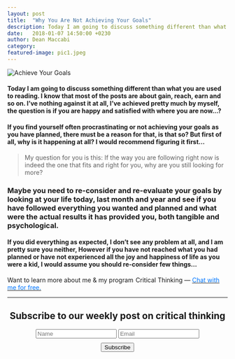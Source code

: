 ```yaml
---
layout: post
title:  "Why You Are Not Achieving Your Goals"
description: Today I am going to discuss something different than what you are used to reading. I know that most of the posts are about gain, reach, earn and so on. I’ve nothing against it at all, I’ve achieved pretty much by myself, the question is if you are happy and satisfied with where you are now…?
date:   2018-01-07 14:50:00 +0230
author: Dean Maccabi
category:
featured-image: pic1.jpeg
---
```


![Achieve Your Goals]({{site.baseurl}}/images/pic1.jpeg)

#### Today I am going to discuss something different than what you are used to reading. I know that most of the posts are about gain, reach, earn and so on. I’ve nothing against it at all, I’ve achieved pretty much by myself, the question is if you are happy and satisfied with where you are now…?

#### If you find yourself often procrastinating or not achieving your goals as you have planned, there must be a reason for that, is that so? But first of all, why is it happening at all? I would recommend figuring it first…

> My question for you is this: If the way you are following right now is indeed the one that fits and right for you, why are you still looking for more?

### Maybe you need to re-consider and re-evaluate your goals by looking at your life today, last month and year and see if you have followed everything you wanted and planned and what were the actual results it has provided you, both tangible and psychological.

#### If you did everything as expected, I don’t see any problem at all, and I am pretty sure you neither, However if you have not reached what you had planned or have not experienced all the joy and happiness of life as you were a kid, I would assume you should re-consider few things…

Want to learn more about me & my program  Critical Thinking — <a class="drift-open-chat" href="javascript:void(0)"><font color="#0176FF">Chat with me for free.</font></a>
<hr>
<div class="subscribe" style="text-align:center;">
    <h2>Subscribe to our weekly post on critical thinking</h2>
    <div class="form-group mc-field-group">
      <form method="POST" id="mc-embedded-subscribe-form" name="mc-embedded-subscribe-form" class="validate" target="_blank" novalidate action="https://goals.us17.list-manage.com/subscribe/post?u=2588b0693006fb1138375a749&amp;id=714da62614">
      <input class="form-control" value="" name="FNAME" placeholder="Name" id="mce-FNAME" type="text">
      <input class="form-control" value="" name="EMAIL" placeholder="Email" id="mce-EMAIL" type="email">
      <div id="mce-responses" class="clear">
            <div class="response" id="mce-error-response" style="display:none"></div>
            <div class="response" id="mce-success-response" style="display:none"></div>
      </div>    <!-- do not remove this or risk form bot signups-->
    <div class="form-group buttonmarg">
      <input value="Subscribe" name="subscribe" id="mc-embedded-subscribe" class="btn btn-primary" style="margin:10px auto; display:block;" type="submit">
    </div>
  </form>
  <div class="scripts">
  <script type='text/javascript' src='//s3.amazonaws.com/downloads.mailchimp.com/js/mc-validate.js'></script><script type='text/javascript'>(function($) {window.fnames = new Array(); window.ftypes = new Array();fnames[0]='EMAIL';ftypes[0]='email';fnames[1]='FNAME';ftypes[1]='text';fnames[2]='LNAME';ftypes[2]='text';fnames[3]='BIRTHDAY';ftypes[3]='birthday';}(jQuery));var $mcj = jQuery.noConflict(true);</script>					      	
  </div>
</div>
<!--subscribe-->


